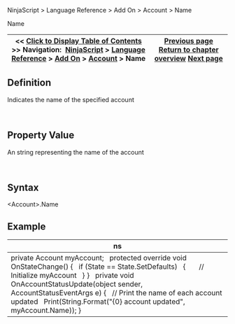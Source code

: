﻿


NinjaScript \> Language Reference \> Add On \> Account \> Name






















Name







| \<\< [Click to Display Table of Contents](name_account.md) \>\> **Navigation:**     [NinjaScript](ninjascript-1.md) \> [Language Reference](language_reference_wip-1.md) \> [Add On](add_on-1.md) \> [Account](account_class-1.md) \> Name | [Previous page](get-1.md) [Return to chapter overview](account_class-1.md) [Next page](orders_account-1.md) |
| --- | --- |











## Definition


Indicates the name of the specified account


 


## Property Value


An string representing the name of the account


 


## Syntax


\<Account\>.Name


## 


## Example




| ns |
| --- |
| private Account myAccount;   protected override void OnStateChange() {    if (State \=\= State.SetDefaults)    {        // Initialize myAccount    } }   private void OnAccountStatusUpdate(object sender, AccountStatusEventArgs e) {    // Print the name of each account updated    Print(String.Format("{0} account updated", myAccount.Name)); } |









